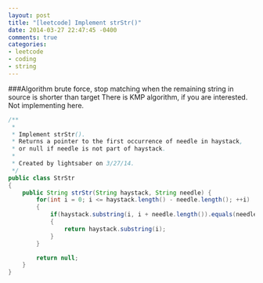 ```yaml
---
layout: post
title: "[leetcode] Implement strStr()"
date: 2014-03-27 22:47:45 -0400
comments: true
categories:
- leetcode
- coding
- string
---
```

###Algorithm
brute force, stop matching when the remaining string in source is shorter than target
There is KMP algorithm, if you are interested. Not implementing here.
``` java Implement strStr() http://oj.leetcode.com/problems/implement-strstr/ Leetcode Link
/**
 *
 * Implement strStr().
 * Returns a pointer to the first occurrence of needle in haystack,
 * or null if needle is not part of haystack.
 *
 * Created by lightsaber on 3/27/14.
 */
public class StrStr
{
    public String strStr(String haystack, String needle) {
        for(int i = 0; i <= haystack.length() - needle.length(); ++i)
        {
            if(haystack.substring(i, i + needle.length()).equals(needle))
            {
                return haystack.substring(i);
            }
        }

        return null;
    }
}
```
